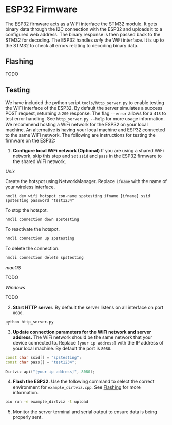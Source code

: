 # ESP32 Firmware

The ESP32 firmware acts as a WiFi interface the STM32 module. It gets binary data through the I2C connection with the ESP32 and uploads it to a configured web address. The binary response is then passed back to the STM32 for decoding. The ESP32 handles *only* the WiFi interface. It is up to the STM32 to check all errors relating to decoding binary data.

## Flashing

TODO

## Testing

We have included the python script `tools/http_server.py` to enable testing the WiFi interface of the ESP32. By default the server simulates a success POST request, returning a `200` response. The flag `--error` allows for a `418` to test error handling. See `http_server.py --help` for more usage information. We recommend hosting a WiFi network for the ESP32 on your local machine. An alternative is having your local machine and ESP32 connected to the same WiFi network. The following are instructions for testing the firmware on the ESP32:

1. **Configure local WiFi network (Optional)** If you are using a shared WiFi network, skip this step and set `ssid` and `pass` in the ESP32 firmware to the shared WiFi network. 

*Unix*

Create the hotspot using NetworkManager. Replace `ifname` with the name of your wireless interface.

```
nmcli dev wifi hotspot con-name spstesting ifname [ifname] ssid spstesting password "test1234"
```

To stop the hotspot.

```bash
nmcli connection down spstesting
```

To reactivate the hotspot.

```bash
nmcli connection up spstesting
```

To delete the connection.

```bash
nmcli connection delete spstesting
```

*macOS*

TODO

*Windows*

TODO


2. **Start HTTP server.** By default the server listens on all interface on port `8080`.

```bash
python http_server.py
```

3. **Update connection parameters for the WiFi network and server address.** The WiFi network should be the same network that your device connected to. Replace `[your ip address]` with the IP address of your local machine. By default the port is `8080`.

```c++
const char ssid[] = "spstesting";
const char pass[] = "test1234";

Dirtviz api("[your ip address]", 8080);
```

4. **Flash the ESP32.** Use the following command to select the correct environment for `example_dirtviz.cpp`. See [Flashing](#flashing) for more information.

```bash
pio run -e example_dirtviz -t upload
```

5. Monitor the server terminal and serial output to ensure data is being properly sent.